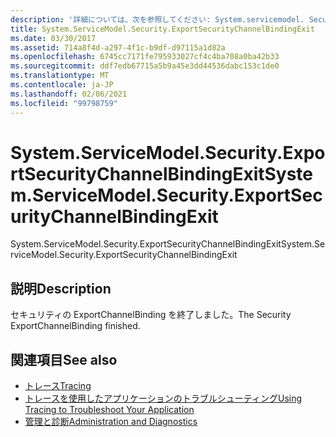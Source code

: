 ```yaml
---
description: '詳細については、次を参照してください: System.servicemodel. Securitysecuritychannelbindingexit'
title: System.ServiceModel.Security.ExportSecurityChannelBindingExit
ms.date: 03/30/2017
ms.assetid: 714a8f4d-a297-4f1c-b9df-d97115a1d82a
ms.openlocfilehash: 6745cc7171fe795933027cf4c4ba708a0ba42b33
ms.sourcegitcommit: ddf7edb67715a5b9a45e3dd44536dabc153c1de0
ms.translationtype: MT
ms.contentlocale: ja-JP
ms.lasthandoff: 02/06/2021
ms.locfileid: "99798759"
---
```

# <a name="systemservicemodelsecurityexportsecuritychannelbindingexit"></a><span data-ttu-id="c5e3a-103">System.ServiceModel.Security.ExportSecurityChannelBindingExit</span><span class="sxs-lookup"><span data-stu-id="c5e3a-103">System.ServiceModel.Security.ExportSecurityChannelBindingExit</span></span>

<span data-ttu-id="c5e3a-104">System.ServiceModel.Security.ExportSecurityChannelBindingExit</span><span class="sxs-lookup"><span data-stu-id="c5e3a-104">System.ServiceModel.Security.ExportSecurityChannelBindingExit</span></span>  
  
## <a name="description"></a><span data-ttu-id="c5e3a-105">説明</span><span class="sxs-lookup"><span data-stu-id="c5e3a-105">Description</span></span>  

 <span data-ttu-id="c5e3a-106">セキュリティの ExportChannelBinding を終了しました。</span><span class="sxs-lookup"><span data-stu-id="c5e3a-106">The Security ExportChannelBinding finished.</span></span>  
  
## <a name="see-also"></a><span data-ttu-id="c5e3a-107">関連項目</span><span class="sxs-lookup"><span data-stu-id="c5e3a-107">See also</span></span>

- [<span data-ttu-id="c5e3a-108">トレース</span><span class="sxs-lookup"><span data-stu-id="c5e3a-108">Tracing</span></span>](index.md)
- [<span data-ttu-id="c5e3a-109">トレースを使用したアプリケーションのトラブルシューティング</span><span class="sxs-lookup"><span data-stu-id="c5e3a-109">Using Tracing to Troubleshoot Your Application</span></span>](using-tracing-to-troubleshoot-your-application.md)
- [<span data-ttu-id="c5e3a-110">管理と診断</span><span class="sxs-lookup"><span data-stu-id="c5e3a-110">Administration and Diagnostics</span></span>](../index.md)
